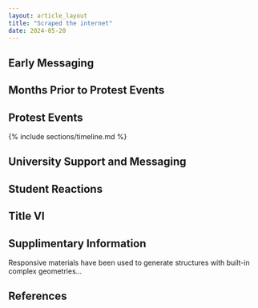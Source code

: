 ```yaml
---
layout: article_layout
title: "Scraped the internet"
date: 2024-05-20
---
```


## Early Messaging
<span id="Early Messaging"></span>

## Months Prior to Protest Events
<span id="Months Prior to Protest Events"></span>

## Protest Events
<span id="Protest Events"></span>

{% include sections/timeline.md %}

## University Support and Messaging
<span id="University Support and Messaging"></span>

## Student Reactions
<span id="Student Reactions"></span>

## Title VI
<span id="Title VI"></span>

## Supplimentary Information
<span id="Supplimentary Information"></span>
Responsive materials have been used to generate structures with built-in complex geometries...

## References 
<span id="References"></span>

[^1]: [Counter-protesters demonstrate against pro-Palestine encampment](https://dailybruin.com/2024/04/25/counter-protesters-demonstrate-against-pro-palestine-encampment)
[^2]: [Pro-Palestine encampment, counter-protester activity continues overnight to day 2](https://dailybruin.com/2024/04/26/pro-palestine-encampment-counter-protester-activity-continues-overnight-to-day-2)
[^3]: [UCLA statement about encampment on campus April 26](https://newsroom.ucla.edu/ucla-statement-about-encampment-on-campus-april-26)
[^4]: [Encampment continues to rely on food donations, on-campus restroom access on day 3](https://dailybruin.com/2024/04/27/encampment-continues-to-rely-on-food-donations-on-campus-restroom-access-on-day-3)
[^5]: [Counter-protester activity continues through 3rd night of pro-Palestine encampment](https://dailybruin.com/2024/04/28/counter-protester-activity-continues-through-3rd-night-of-pro-palestine-encampment)
[^6]: [Faculty express support for ongoing solidarity encampment, academic freedom](https://dailybruin.com/2024/04/27/faculty-express-support-for-ongoing-solidarity-encampment-academic-freedom)
[^7]: [Thousands of pro-Israel, pro-Palestine protesters demonstrate outside encampment](https://dailybruin.com/2024/04/28/thousands-of-pro-israel-pro-palestine-protesters-demonstrate-outside-encampment)
[^8]: [Protesters, counter-protesters clash as they converge upon UCLA encampment](https://dailybruin.com/2024/04/28/protesters-counter-protesters-clash-as-they-converge-upon-ucla-encampment)
[^9]: [Thousands of faculty, students demonstrate in solidarity with ongoing encampment](https://dailybruin.com/2024/04/29/thousands-of-faculty-students-demonstrate-in-solidarity-with-ongoing-encampment)
[^10]: [Candidates in upcoming USAC elections participate in solidarity encampment](https://dailybruin.com/2024/04/29/candidates-in-upcoming-usac-elections-participate-in-solidarity-encampment)
[^11]: [UCPD responds to counter-protesters' midnight attempt to breach encampment](https://dailybruin.com/2024/04/30/ucpd-responds-to-counter-protesters-midnight-attempt-to-breach-encampment)
[^12]: [UCLA declares encampment unlawful, states potential consequences for participants](https://dailybruin.com/2024/04/30/ucla-declares-encampment-unlawful-states-potential-consequences-for-participants)
[^13]: [Block indicates potential consequences for protesters, condemns campus aggression](https://dailybruin.com/2024/04/30/block-indicates-potential-consequences-for-protesters-condemns-campus-aggression)
[^14]: [Pro-Israel counter-protesters attempt to storm encampment, sparking violence](https://dailybruin.com/2024/05/01/pro-israel-counter-protesters-attempt-to-storm-encampment-sparking-violence)
[^15]: [Palestine solidarity encampment at UCLA braces for police sweep](https://dailybruin.com/2024/05/01/palestine-solidarity-encampment-at-ucla-braces-for-police-sweep)
[^16]: [UCLA cancels classes following violence at Palestine solidarity encampment](https://dailybruin.com/2024/05/01/ucla-cancels-classes-following-violence-at-palestine-solidarity-encampment)
[^17]: [Condemning violence in our community](https://chancellor.ucla.edu/messages/condemning-violence-in-our-community/)
[^18]: [UCLA cancels classes following violence at Palestine solidarity encampment](https://dailybruin.com/2024/05/01/ucla-cancels-classes-following-violence-at-palestine-solidarity-encampment)
[^19]: [Students express support for UCLA's shift to remote classes after campus violence](https://dailybruin.com/2024/05/01/students-express-support-for-uclas-shift-to-remote-classes-after-campus-violence)
[^20]: [Strike authorization vote announcement](https://www.uaw4811.org/updates/strike-authorization-vote-announcement)
[^21]: [Labor unions express support for Palestine solidarity encampment at UCLA](https://dailybruin.com/2024/05/01/labor-unions-express-support-for-palestine-solidarity-encampment-at-ucla)
[^22]: [LAPD breaches Palestine solidarity encampment at UCLA in dispersal attempt](https://dailybruin.com/2024/05/02/lapd-breaches-palestine-solidarity-encampment-at-ucla-in-dispersal-attempt)
[^23]: [Chancellor Block claims unsafe university conditions led to encampment closure](https://dailybruin.com/2024/05/02/chancellor-block-claims-unsafe-university-conditions-led-to-encampment-closure)
[^24]: [Chancellor Gene Block announces Office of Campus Safety](https://dailybruin.com/2024/05/05/chancellor-gene-block-announces-office-of-campus-safety)
[^25]: [UCLA Chancellor email announcement](https://ucla.in/3M7DUXb)



<!-- Add more sections as needed -->

